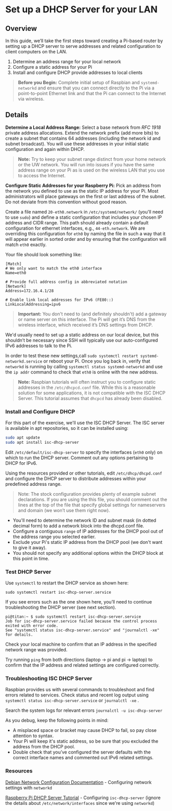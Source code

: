 # Set up a DHCP Server for your LAN
## Overview
In this guide, we’ll take the first steps toward creating a Pi-based router by setting up a DHCP server to serve addresses and related configuration to client computers on the LAN.


1. Determine an address range for your local network
2. Configure a static address for your Pi
3. Install and configure DHCP provide addresses to local clients

> __Before you Begin:__ Complete initial setup of Raspbian and `systemd-networkd` and ensure that you can connect directly to the Pi via a point-to-point Ethernet link and that the Pi can connect to the Internet via wireless. 

## Details

**Determine a Local Address Range:** Select a base network from _RFC 1918_ private address allocations. Extend the network prefix (add more bits) to create a subnet that contains 64 addresses (including the network id and subnet broadcast). You will use these addresses in your initial static configuration and again within DHCP.

> __Note:__ Try to keep your subnet range distinct from your home network or the UW network. You will run into issues if you have the same address range on your Pi as is used on the wireless LAN that you use to access the Internet.

**Configure Static Addresses for your Raspberry Pi:** Pick an address from the network you defined to use as the static IP address for your Pi. Most administrators will place gateways on the first or last address of the subnet. Do not deviate from this convention without good reason.

Create a file named `20-eth0.network` in  `/etc/systemd/network/` (you'll need to use `sudo`) and define a static configuration that includes your chosen IP address and CIDR range. This path should already contain a default configuration for ethernet interfaces, e.g., `44-eth.network`. We are overriding this configuration for `eth0` by naming the file in such a way that it will appear earlier in sorted order and by ensuring that the configuration will match `eth0` exactly.

Your file should look something like:

```
[Match]
# We only want to match the eth0 interface
Name=eth0

# Provide full address config in abbreviated notation
[Network]
Address=172.16.4.1/28

# Enable link local addresses for IPv6 (FE80::)
LinkLocalAddressing=ipv6
```

> **Important:** You don't need to (and definitely shouldn't) add a gateway or name server on this interface. The Pi will get it’s DNS from the wireless interface, which received it’s DNS settings from DHCP. 

We'd usually need to set up a static address on our local device, but this shouldn’t be necessary since SSH will typically use our auto-configured IPv6 addresses to talk to the Pi. 

In order to test these new settings,call `sudo systemctl restart systemd-networkd.service` or reboot your Pi. Once you log back in, verify that `networkd` is running by calling `systemctl status systemd-networkd` and use the `ip addr` command to check that `eth0` is online with the new address.

> __Note:__ Raspbian tutorials will often instruct you to configure static addresses in the `/etc/dhcpcd.conf` file. While this is a reasonable solution for some applications, it is not compatible with the ISC DHCP Server. This tutorial assumes that `dhcpcd` has already been disabled.

### Install and Configure DHCP
For this part of the exercise, we'll use the ISC DHCP Server. The ISC server is available in apt repositories, so it can be installed using:

```bash
sudo apt update
sudo apt install isc-dhcp-server
```

Edit `/etc/default/isc-dhcp-server` to specify the interfaces (`eth0` only) on which to run the DHCP server. Comment out any options pertaining to DHCP for IPv6.

Using the resources provided or other tutorials, edit `/etc/dhcp/dhcpd.conf` and configure the DHCP server to distribute addresses within your predefined address range. 

> Note: The stock configuration provides plenty of example subnet declarations. If you are using the this file, you should comment out the lines at the top of the file that specify global settings for nameservers and domain (we won’t use them right now).

* You'll need to determine the network ID and subnet mask (in dotted decimal form) to add a network block into the dhcpd.conf file. 
* Configure a contiguous `range` of IP addresses for the DHCP pool out of the address range you selected earlier.
* Exclude your Pi's static IP address from the DHCP pool (we don't want to give it away).
* You should not specify any additional options within the DHCP block at this point in time. 

### Test DHCP Server
Use `systemctl` to restart the DHCP service as shown here:

`sudo systemctl restart isc-dhcp-server.service`

If you see errors such as the one shown here, you’ll need to continue troubleshooting the DHCP server (see next section).

```
pi@titan:~ $ sudo systemctl restart isc-dhcp-server.service
Job for isc-dhcp-server.service failed because the control process exited with error code.
See "systemctl status isc-dhcp-server.service" and "journalctl -xe" for details.
```

Check your local machine to confirm that an IP address in the specified network range was provided.

Try running `ping` from both directions (laptop -> pi and pi -> laptop) to confirm that the IP address and related settings are configured correctly.


### Troubleshooting ISC DHCP Server

Raspbian provides us with several commands to troubleshoot and find errors related to services. Check status and recent log output using `systemctl status isc-dhcp-server.service` or `journalctl -xe`  .

Search the system logs for relevant errors `journalctl -u isc-dhcp-server`

As you debug, keep the following points in mind:

* A misplaced space or bracket may cause DHCP to fail, so pay close attention to syntax.
* Your Pi will keep it's static address, so be sure that you excluded the address from the DHCP pool.
* Double check that you’ve configured the server defaults with the correct interface names and commented out IPv6 related settings.

### Resources
[Debian Network Configuration Documentation](https://wiki.debian.org/SystemdNetworkd) - Configuring network settings with `networkd`

[Raspberry Pi DHCP Server Tutorial](http://www.noveldevices.co.uk/rp-dhcp-server) - Configuring `isc-dhcp-server` (ignore the details about `/etc/network/interfaces` since we're using `networkd`)

